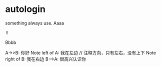# autologin
something always use.
Aaaa

&uArr; 

Bbbb

A->>B: 你好
Note left of A: 我在左边      // 注释方向，只有左右，没有上下
Note right of B: 我在右边
B-->A: 很高兴认识你
